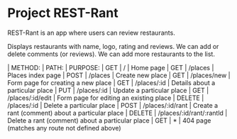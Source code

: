 # Project REST-Rant

REST-Rant is an app where users can review restaurants.

Displays restaurants with name, logo, rating and reviews.
We can add or delete comments (or reviews).
We can add more restaurants to the list.


|   METHOD:             |       PATH:                           |       PURPOSE:
|   GET                 |       /                               |       Home page
|   GET                 |       /places                         |       Places index page
|   POST                |       /places                         |       Create new place
|   GET                 |       /places/new                     |       Form page for creating a new place
|   GET                 |       /places/:id                     |       Details about a particular place
|   PUT                 |       /places/:id                     |       Update a particular place
|   GET                 |       /places/:id/edit                |       Form page for editing an existing place
|   DELETE              |       /places/:id                     |       Delete a particular place
|   POST                |       /places/:id/rant                |       Create a rant (comment) about a particular place
|   DELETE              |       /places/:id/rant/:rantld        |       Delete a rant (comment) about a particular place
|   GET                 |        *                              |       404 page (matches any route not defined above)